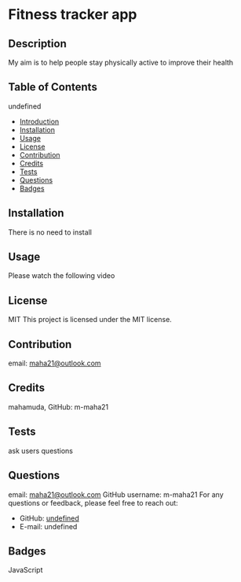 
  
# Fitness tracker app

## Description 
My aim is to help people stay physically active to improve their health

## Table of Contents 
undefined
- [Introduction](#description)
- [Installation](#installation)
- [Usage](#usage)
- [License](#license)
- [Contribution](#contribution)
- [Credits](#credits)
- [Tests](#tests)
- [Questions](#questions)
- [Badges](#badges)

## Installation 
There is no need to install

## Usage 
Please watch the following video

## License 
MIT
This project is licensed under the MIT license. 

## Contribution 
email: maha21@outlook.com

## Credits 
mahamuda, GitHub: m-maha21

## Tests 
ask users questions

## Questions 
email: maha21@outlook.com GitHub username: m-maha21
For any questions or feedback, please feel free to reach out: 
- GitHub: [undefined](https://github.com/undefined)
- E-mail: undefined

## Badges 
JavaScript

